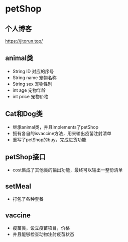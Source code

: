 # petShop
## 个人博客
https://jitorun.top/
## animal类
- String ID 对应的序号
- String name 宠物名称
- String sex 宠物性别
- int age 宠物年龄
- int price 宠物价格
## Cat和Dog类
- 继承animal类，并且implements了petShop
- 拥有各自的isvaccine方法，用来输出疫苗注射清单
- 重写了petShop的buy，完成进货功能
## petShop接口
- cost集成了其他类的输出功能，最终可以输出一整份清单

## setMeal
- 打包了各种套餐

## vaccine
- 疫苗类，设立疫苗项目，价格
- 并且能够检查动物注射疫苗状态
